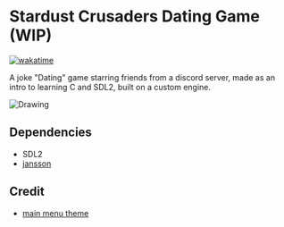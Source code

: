 # Stardust Crusaders Dating Game (WIP)

[![wakatime](https://wakatime.com/badge/user/3e73d21c-9ccb-4e77-ab4d-6f58f0296cfa/project/6f9bf7f2-a63f-480c-ae9d-924c770d6e52.svg)](https://wakatime.com/badge/user/3e73d21c-9ccb-4e77-ab4d-6f58f0296cfa/project/6f9bf7f2-a63f-480c-ae9d-924c770d6e52)

A joke "Dating" game starring friends from a discord server, made as an intro to learning C and SDL2, built on a custom engine.

![Drawing](https://github.com/Yoyolick/SCDG/assets/43967290/f98545d1-c4ba-419e-a674-da436f591d23)

## Dependencies

- SDL2
- [jansson](https://github.com/akheron/jansson)

## Credit

- [main menu theme](https://www.youtube.com/watch?v=LGqDB4qmDVM)
